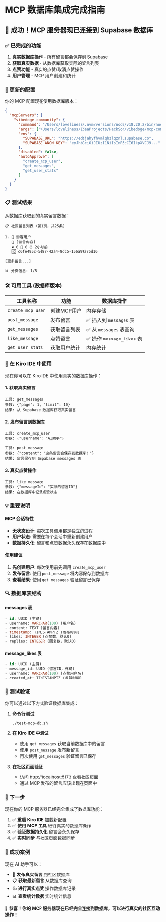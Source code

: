 # MCP 数据库集成完成指南

## 🎉 成功！MCP 服务器现已连接到 Supabase 数据库

### ✅ 已完成的功能

1. **真实数据库操作** - 所有留言都会保存到 Supabase
2. **获取真实数据** - 从数据库获取实际的留言列表
3. **点赞功能** - 真实的点赞/取消点赞操作
4. **用户管理** - MCP 用户创建和统计

### 🔧 更新的配置

你的 MCP 配置现在使用数据库版本：

```json
{
  "mcpServers": {
    "vibedoge-community": {
      "command": "/Users/loveliness/.nvm/versions/node/v18.20.2/bin/node",
      "args": ["/Users/loveliness/IdeaProjects/HackSon/vibedoge/mcp-community-server-db.mjs"],
      "env": {
        "SUPABASE_URL": "https://edtjahyfhvmlqhzlqznl.supabase.co",
        "SUPABASE_ANON_KEY": "eyJhbGciOiJIUzI1NiIsInR5cCI6IkpXVCJ9..."
      },
      "disabled": false,
      "autoApprove": [
        "create_mcp_user",
        "get_messages",
        "get_user_stats"
      ]
    }
  }
}
```

### 📋 测试结果

从数据库获取到的真实留言数据：
```
📋 社区留言列表 (第1页，共25条)

1. 👤 游客用户
   💬 [留言内容]
   ❤️ 0 👥 0 ⏰ 2小时前
   🆔 c6fe495c-5d87-42a4-8dc5-156a99a75d16

[更多留言...]

📊 分页信息: 1/5
```

### 🛠️ 可用工具 (数据库版本)

| 工具名称 | 功能 | 数据库操作 |
|---------|------|-----------|
| `create_mcp_user` | 创建MCP用户 | 内存存储 |
| `post_message` | 发布留言 | ✅ 插入到 `messages` 表 |
| `get_messages` | 获取留言列表 | ✅ 从 `messages` 表查询 |
| `like_message` | 点赞留言 | ✅ 操作 `message_likes` 表 |
| `get_user_stats` | 获取用户统计 | 内存统计 |

### 🚀 在 Kiro IDE 中使用

现在你可以在 Kiro IDE 中使用真实的数据库操作：

#### 1. 获取真实留言
```
工具: get_messages
参数: {"page": 1, "limit": 10}
结果: 从 Supabase 数据库获取真实留言
```

#### 2. 发布留言到数据库
```
工具: create_mcp_user
参数: {"username": "AI助手"}

工具: post_message  
参数: {"content": "这条留言会保存到数据库！"}
结果: 留言保存到 Supabase messages 表
```

#### 3. 真实点赞操作
```
工具: like_message
参数: {"messageId": "实际的留言ID"}
结果: 在数据库中记录点赞状态
```

### 💡 重要说明

#### MCP 会话特性
- **无状态设计**: 每次工具调用都是独立的进程
- **用户状态**: 需要在每个会话中重新创建用户
- **数据持久化**: 留言和点赞数据永久保存在数据库中

#### 使用建议
1. **先创建用户**: 每次使用前先调用 `create_mcp_user`
2. **发布留言**: 使用 `post_message` 将内容保存到数据库
3. **查看结果**: 使用 `get_messages` 验证留言已保存

### 🔍 数据库表结构

#### messages 表
```sql
- id: UUID (主键)
- username: VARCHAR(100) (用户名)
- content: TEXT (留言内容)
- timestamp: TIMESTAMPTZ (发布时间)
- likes: INTEGER (点赞数，默认0)
- replies: INTEGER (回复数，默认0)
```

#### message_likes 表
```sql
- id: UUID (主键)
- message_id: UUID (留言ID，外键)
- username: VARCHAR(100) (点赞用户名)
- created_at: TIMESTAMPTZ (点赞时间)
```

### 🧪 测试验证

你可以通过以下方式验证数据库集成：

1. **命令行测试**
   ```bash
   ./test-mcp-db.sh
   ```

2. **在 Kiro IDE 中测试**
   - 使用 `get_messages` 获取当前数据库中的留言
   - 使用 `post_message` 发布新留言
   - 再次使用 `get_messages` 验证留言已保存

3. **在社区页面验证**
   - 访问 http://localhost:5173 查看社区页面
   - 通过 MCP 发布的留言应该出现在页面中

### 🎯 下一步

现在你的 MCP 服务器已经完全集成了数据库功能：

1. ✅ **重启 Kiro IDE** 加载新配置
2. ✅ **使用 MCP 工具** 进行真实的数据库操作
3. ✅ **验证数据持久化** 留言会永久保存
4. ✅ **实时同步** 与社区页面数据同步

### 🌟 成功案例

现在 AI 助手可以：
- 📝 **发布真实留言** 到社区数据库
- 📋 **获取最新留言** 从数据库查询
- 👍 **进行真实点赞** 操作数据库记录
- 📊 **查看统计数据** 实时统计信息

🎉 **恭喜！你的 MCP 服务器现在已经完全连接到数据库，可以进行真实的社区互动操作！**